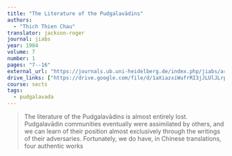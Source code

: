 ```yaml
---
title: "The Literature of the Pudgalavādins"
authors:
  - "Thich Thien Chau"
translator: jackson-roger
journal: jiabs
year: 1984
volume: 7
number: 1
pages: "7--16"
external_url: "https://journals.ub.uni-heidelberg.de/index.php/jiabs/article/view/8616/2523"
drive_links: ["https://drive.google.com/file/d/1aXiazxiWufrRI3jJLUlJLrpmwMYPc_JA/view?usp=drivesdk"]
course: sects
tags:
  - pudgalavada
---
```


> The literature of the Pudgalavādins is almost entirely lost.
Pudgalavādin communities eventually were assimilated by others, and we can learn of their position almost exclusively
through the writings of their adversaries. Fortunately, we do
have, in Chinese translations, four authentic works
